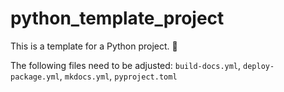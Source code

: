 # python_template_project

This is a template for a Python project. 🐍

The following files need to be adjusted:
`build-docs.yml`, `deploy-package.yml`, `mkdocs.yml`, `pyproject.toml`
